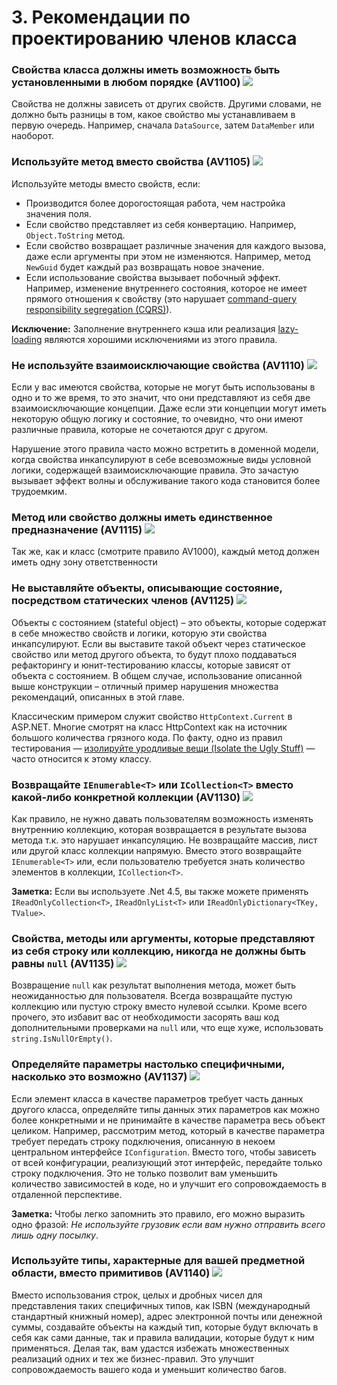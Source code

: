 <!--
NOTE: Requires Markdown Extra. See http://michelf.ca/projects/php-markdown/extra/
 --> 

# 3. Рекомендации по проектированию членов класса

### <a name="av1100"></a> Свойства класса должны иметь возможность быть установленными в любом порядке (AV1100) ![](images/1.png)

Свойства не должны зависеть от других свойств. Другими словами, не должно быть разницы в том, какое свойство мы устанавливаем в первую очередь. Например, сначала `DataSource`, затем `DataMember` или наоборот.

### <a name="av1105"></a> Используйте метод вместо свойства (AV1105) ![](images/3.png)

Используйте методы вместо свойств, если:

- Производится более дорогостоящая работа, чем настройка значения поля. 
- Если свойство представляет из себя конвертацию. Например, `Object.ToString` метод.
- Если свойство возвращает различные значения для каждого вызова, даже если аргументы при этом не изменяются. Например, метод `NewGuid` будет каждый раз возвращать новое значение.
- Если использование свойства вызывает побочный эффект. Например, изменение внутреннего состояния, которое не имеет прямого отношения к свойству (это нарушает [ command-query responsibility segregation (CQRS)](http://martinfowler.com/bliki/CommandQuerySeparation.html)). 

**Исключение:** Заполнение внутреннего кэша или реализация [lazy-loading](http://www.martinfowler.com/eaaCatalog/lazyLoad.html) являются хорошими исключениями из этого правила.

### <a name="av1110"></a> Не используйте взаимоисключающие свойства (AV1110) ![](images/1.png)

Если у вас имеются свойства, которые не могут быть использованы в одно и то же время, то это значит, что они представляют из себя две взаимоисключающие концепции. Даже если эти концепции могут иметь некоторую общую логику и состояние, то очевидно, что они имеют различные правила, которые не сочетаются друг с другом.

Нарушение этого правила часто можно встретить в доменной модели, когда свойства инкапсулируют в себе всевозможные виды условной логики, содержащей взаимоисключающие правила. Это зачастую вызывает эффект волны и обслуживание такого кода становится более трудоемким.

### <a name="av1115"></a> Метод или свойство должны иметь единственное предназначение (AV1115) ![](images/1.png)

Так же, как и класс (смотрите правило AV1000), каждый метод должен иметь одну зону ответственности

### <a name="av1125"></a> Не выставляйте объекты, описывающие состояние, посредством статических членов (AV1125) ![](images/2.png)

Объекты с состоянием (stateful object) – это объекты, которые содержат в себе множество свойств и логики, которую эти свойства инкапсулируют. Если вы выставите такой объект через статическое свойство или метод другого объекта, то будут плохо поддаваться рефакторингу и юнит-тестированию классы, которые зависят от объекта с состоянием. В общем случае, использование описанной выше конструкции – отличный пример нарушения множества рекомендаций, описанных в этой главе.

Классическим примером служит свойство `HttpContext.Current`  в ASP.NET. Многие смотрят на класс HttpContext как на источник большого количества грязного кода. По факту, одно из правил тестирования — [изолируйте уродливые вещи (Isolate the Ugly Stuff)](http://codebetter.com/jeremymiller/2005/10/21/haacked-on-tdd-and-jeremys-first-rule-of-tdd/) — часто относится к этому классу.

### <a name="av1130"></a> Возвращайте `IEnumerable<T>` или `ICollection<T>` вместо какой-либо конкретной коллекции (AV1130) ![](images/2.png)

Как правило, не нужно давать пользователям возможность изменять внутреннию коллекцию, которая возвращается в результате вызова метода т.к. это нарушает инкапсуляцию. Не возвращайте массив, лист или другой класс коллекции напрямую. Вместо этого возвращайте `IEnumerable<T>` или, если пользователю требуется знать количество элементов в коллекции, `ICollection<T>`.

**Заметка:** Если вы используете .Net 4.5, вы также можете применять `IReadOnlyCollection<T>`, `IReadOnlyList<T>` или `IReadOnlyDictionary<TKey, TValue>`.

### <a name="av1135"></a> Свойства, методы или аргументы, которые представляют из себя строку или коллекцию, никогда не должны быть равны `null` (AV1135) ![](images/1.png)

Возвращение `null` как результат выполнения метода, может быть неожиданностью для пользователя. Всегда возвращайте пустую коллекцию или пустую строку вместо нулевой ссылки. Кроме всего прочего, это избавит вас от необходимости засорять ваш код дополнительными проверками на `null`  или, что еще хуже, использовать `string.IsNullOrEmpty()`.

### <a name="av1137"></a> Определяйте параметры настолько специфичными, насколько это возможно (AV1137) ![](images/2.png)

Если элемент класса в качестве параметров требует часть данных другого класса, определяйте типы данных этих параметров как можно более конкретными и не принимайте в качестве параметра весь объект целиком. Например, рассмотрим метод, который в качестве параметра требует передать строку подключения, описанную в некоем центральном интерфейсе `IConfiguration`. Вместо того, чтобы зависеть от всей конфигурации, реализующий этот интерфейс, передайте только строку подключения. Это не только позволит вам уменьшить количество зависимостей в коде, но и улучшит его сопровождаемость в отдаленной перспективе.
 
**Заметка:** Чтобы легко запомнить это правило, его можно выразить одно фразой: *Не используйте грузовик если вам нужно отправить всего лишь одну посылку*.

### <a name="av1140"></a> Используйте типы, характерные для вашей предметной области, вместо примитивов (AV1140) ![](images/3.png)

Вместо использования строк, целых и дробных чисел для представления таких специфичных типов, как ISBN (международный стандартный книжный номер), адрес электронной почты или денежной суммы, создавайте объекты на каждый тип, которые будут включать в себя как сами данные, так и правила валидации, которые будут к ним применяться. Делая так, вам удастся избежать множественных реализаций одних и тех же бизнес-правил. Это улучшит сопровождаемость вашего кода и уменьшит количество багов.
